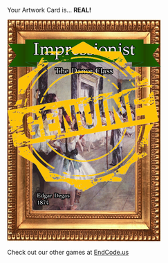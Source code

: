 Your Artwork Card is... 
  **REAL!**
 
 ![alt text](ArtworThe_Dance_Class_Real[face,1].png?raw=true "Artwork Card")  
 
 
 
 
 
 Check out our other games at [EndCode.us](https://endcode.us/)